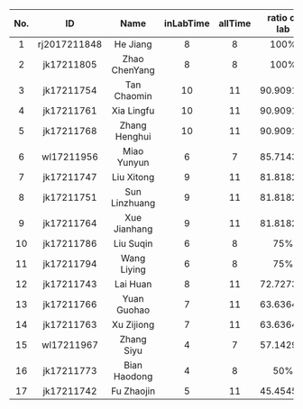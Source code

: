 | No.| ID| Name| inLabTime| allTime| ratio of lab | 
 | :-: | :-: | :-: | :-: | :-: | :-: |
| 1 | rj2017211848 | He Jiang | 8 | 8 | 100% |
| 2 | jk17211805 | Zhao ChenYang | 8 | 8 | 100% |
| 3 | jk17211754 | Tan Chaomin | 10 | 11 | 90.9091% |
| 4 | jk17211761 | Xia Lingfu | 10 | 11 | 90.9091% |
| 5 | jk17211768 | Zhang Henghui | 10 | 11 | 90.9091% |
| 6 | wl17211956 | Miao Yunyun | 6 | 7 | 85.7143% |
| 7 | jk17211747 | Liu Xitong | 9 | 11 | 81.8182% |
| 8 | jk17211751 | Sun Linzhuang | 9 | 11 | 81.8182% |
| 9 | jk17211764 | Xue Jianhang | 9 | 11 | 81.8182% |
| 10 | jk17211786 | Liu Suqin | 6 | 8 | 75% |
| 11 | jk17211794 | Wang Liying | 6 | 8 | 75% |
| 12 | jk17211743 | Lai Huan | 8 | 11 | 72.7273% |
| 13 | jk17211766 | Yuan Guohao | 7 | 11 | 63.6364% |
| 14 | jk17211763 | Xu Zijiong | 7 | 11 | 63.6364% |
| 15 | wl17211967 | Zhang Siyu | 4 | 7 | 57.1429% |
| 16 | jk17211773 | Bian Haodong | 4 | 8 | 50% |
| 17 | jk17211742 | Fu Zhaojin | 5 | 11 | 45.4545% |
